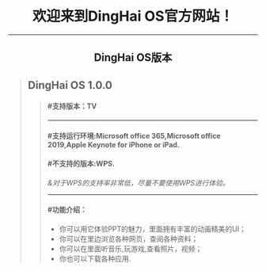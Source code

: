 # <center>欢迎来到DingHai OS官方网站！</center>

------------------------------------------------------------------------------------------------------

## <center>**DingHai OS版本**</center>

> ## DingHai OS 1.0.0
>
> > #### **#支持版本**：TV        
> >
> > ---------------------------------------------------------------------------------------------------
> >
> > #### **#支持运行环境**:Microsoft office 365,Microsoft office 2019,Apple Keynote for iPhone or iPad.  
> >
> > #### **#不支持的版本**:WPS.
> >
> > *&对于WPS的支持率非常低，尽量不要使用WPS进行体验。*
> >
> > ---------------------------------------------------------------------------------------------------
> >
> > #### **#功能介绍**：
> >
> > * 你可以用它体验PPT的魅力，里面拥有丰富的动画精美的UI；
> > * 你可以在里边浏览各种网页，查阅各种资料；
> > * 你可以在里面听音乐,玩游戏,查看照片，视频；
> > * 你也可以下载各种应用.


